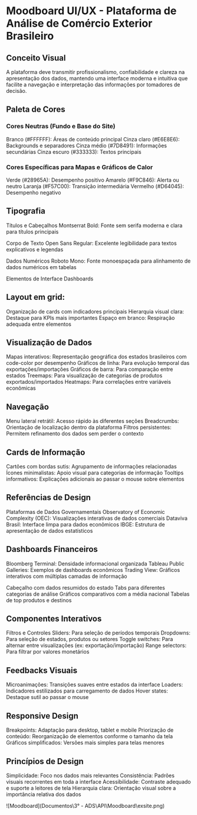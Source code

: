 # Moodboard UI/UX - Plataforma de Análise de Comércio Exterior Brasileiro

## Conceito Visual
A plataforma deve transmitir profissionalismo, confiabilidade e clareza na apresentação dos dados, mantendo uma interface moderna e intuitiva que facilite a navegação e interpretação das informações por tomadores de decisão.

## Paleta de Cores
### Cores Neutras (Fundo e Base do Site)
Branco (#FFFFFF): Áreas de conteúdo principal
Cinza claro (#E6E8E6): Backgrounds e separadores
Cinza médio (#7D8491): Informações secundárias
Cinza escuro (#333333): Textos principais

### Cores Específicas para Mapas e Gráficos de Calor
Verde (#28965A): Desempenho positivo
Amarelo (#F9C846): Alerta ou neutro
Laranja (#F57C00): Transição intermediária
Vermelho (#D64045): Desempenho negativo

## Tipografia

Títulos e Cabeçalhos
Montserrat Bold: Fonte sem serifa moderna e clara para títulos principais

Corpo de Texto
Open Sans Regular: Excelente legibilidade para textos explicativos e legendas

Dados Numéricos
Roboto Mono: Fonte monoespaçada para alinhamento de dados numéricos em tabelas

Elementos de Interface
Dashboards

## Layout em grid: 
Organização de cards com indicadores principais
Hierarquia visual clara: Destaque para KPIs mais importantes
Espaço em branco: Respiração adequada entre elementos

## Visualização de Dados
Mapas interativos: Representação geográfica dos estados brasileiros com code-color por desempenho
Gráficos de linha: Para evolução temporal das exportações/importações
Gráficos de barra: Para comparação entre estados
Treemaps: Para visualização de categorias de produtos exportados/importados
Heatmaps: Para correlações entre variáveis econômicas

## Navegação
Menu lateral retrátil: Acesso rápido às diferentes seções
Breadcrumbs: Orientação de localização dentro da plataforma
Filtros persistentes: Permitem refinamento dos dados sem perder o contexto

## Cards de Informação
Cartões com bordas sutis: Agrupamento de informações relacionadas
Ícones minimalistas: Apoio visual para categorias de informação
Tooltips informativos: Explicações adicionais ao passar o mouse sobre elementos

## Referências de Design
Plataformas de Dados Governamentais
Observatory of Economic Complexity (OEC): Visualizações interativas de dados comerciais
Dataviva Brasil: Interface limpa para dados econômicos
IBGE: Estrutura de apresentação de dados estatísticos

## Dashboards Financeiros
Bloomberg Terminal: Densidade informacional organizada
Tableau Public Galleries: Exemplos de dashboards econômicos
Trading View: Gráficos interativos com múltiplas camadas de informação

Cabeçalho com dados resumidos do estado
Tabs para diferentes categorias de análise
Gráficos comparativos com a média nacional
Tabelas de top produtos e destinos

## Componentes Interativos
Filtros e Controles
Sliders: Para seleção de períodos temporais
Dropdowns: Para seleção de estados, produtos ou setores
Toggle switches: Para alternar entre visualizações (ex: exportação/importação)
Range selectors: Para filtrar por valores monetários

## Feedbacks Visuais
Microanimações: Transições suaves entre estados da interface
Loaders: Indicadores estilizados para carregamento de dados
Hover states: Destaque sutil ao passar o mouse

## Responsive Design
Breakpoints: Adaptação para desktop, tablet e mobile
Priorização de conteúdo: Reorganização de elementos conforme o tamanho da tela
Gráficos simplificados: Versões mais simples para telas menores

## Princípios de Design
Simplicidade: Foco nos dados mais relevantes
Consistência: Padrões visuais recorrentes em toda a interface
Acessibilidade: Contraste adequado e suporte a leitores de tela
Hierarquia clara: Orientação visual sobre a importância relativa dos dados

![Moodboard](Documentos\3° - ADS\API\Moodboard\exsite.png)
